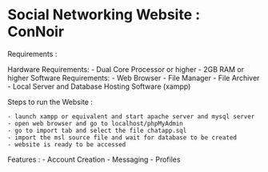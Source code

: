 
# Social Networking Website : ConNoir

Requirements : 

Hardware Requirements:
	- Dual Core Processor or higher
	- 2GB RAM or higher
Software Requirements:
	- Web Browser
	- File Manager
	- File Archiver
	- Local Server and Database Hosting Software (xampp)

Steps to run the Website :

	- launch xampp or equivalent and start apache server and mysql server
	- open web browser and go to localhost/phpMyAdmin
	- go to import tab and select the file chatapp.sql
	- import the msl source file and wait for database to be created
	- website is ready to be accessed

Features : 
	- Account Creation
	- Messaging
	- Profiles
